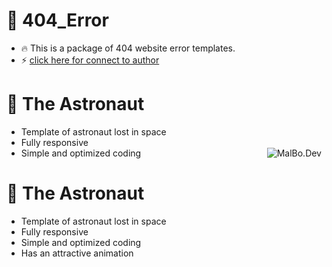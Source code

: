 # 🤖 404_Error
- 🔥 This is a package of 404 website error templates.
- ⚡️ [click here for connect to author](https://t.me/ixAmirCom)

# 🤖 The Astronaut
- Template of astronaut lost in space
- Fully responsive
- Simple and optimized coding
<a href="https://github.com/ixAmirCom/404_Error"><img align="right" title="MalBo.Dev" src="https://s28.picofile.com/file/8463736184/404_1.jpeg"></a>

# 🤖 The Astronaut
- Template of astronaut lost in space
- Fully responsive
- Simple and optimized coding
- Has an attractive animation

